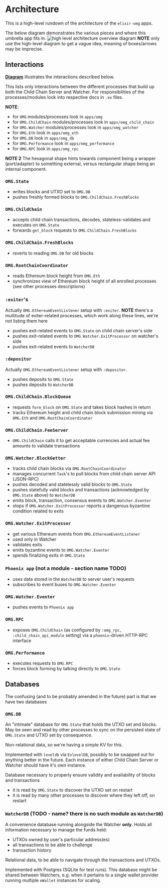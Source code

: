 # Architecture

This is a high-level rundown of the architecture of the `elixir-omg` apps.

The below diagram demonstrates the various pieces and where this umbrella app fits in.
![high level architecture overview diagram](assets/architecture_overview.jpg)
**NOTE** only use the high-level diagram to get a vague idea, meaning of boxes/arrows may be imprecise.

## Interactions

**[Diagram](https://docs.google.com/drawings/d/11ugr_VQzqh0afU6NPpHW893jww182POaGE3sYhgm9Gw/edit?usp=sharing)** illustrates the interactions described below.

This lists only interactions between the different processes that build up both the Child Chain Server and Watcher.
For responsibilities of the processes/modules look into respective docs in `.ex` files.

**NOTE**:
- for `OMG` modules/processes look in `apps/omg`
- for `OMG.ChildChain` modules/processes look in `apps/omg_child_chain`
- for `OMG.Watcher` modules/processes look in `apps/omg_watcher`
- for `OMG.Eth` look in `apps/omg_eth`
- for `OMG.DB` look in `apps/omg_db`
- for `OMG.Performance` look in `apps/omg_performance`
- for `OMG.RPC` look in `apps/omg_rpc`

**NOTE 2** The hexagonal shape hints towards component being a wrapper (port/adapter) to something external, versus rectangular shape being an internal component.

### `OMG.State`

- writes blocks and UTXO set to `OMG.DB`
- pushes freshly formed blocks to `OMG.ChildChain.FreshBlocks`

### `OMG.ChildChain`

- accepts child chain transactions, decodes, stateless-validates and executes on `OMG.State`
- forwards `get_block` requests to `OMG.ChildChain.FreshBlocks`

### `OMG.ChildChain.FreshBlocks`

- reverts to reading `OMG.DB` for old blocks

### `OMG.RootChainCoordinator`

- reads Ethereum block height from `OMG.Eth`
- synchronizes view of Ethereum block height of all enrolled processes (see other processes descriptions)

### `:exiter`'s

Actually `OMG.EthereumEventListener` setup with `:exiter`.
**NOTE** there's a multitude of exiter-related processes, which work along these lines, we're not listing them here

- pushes exit-related events to `OMG.State` on child chain server's side
- pushes exit-related events to `OMG.Watcher.ExitProcessor` on watcher's side
- pushes exit-related events to `WatcherDB`

### `:depositor`

Actually `OMG.EthereumEventListener` setup with `:depositor`.

- pushes deposits to `OMG.State`
- pushes deposits to `WatcherDB`

### `OMG.ChildChain.BlockQueue`

- requests `form_block` on `OMG.State` and takes block hashes in return
- tracks Ethereum height and child chain block submission mining via `OMG.Eth` and `OMG.RootChainCoordinator`

### `OMG.ChildChain.FeeServer`
- `OMG.ChildChain` calls it to get acceptable currencies and actual fee amounts to validate transactions

### `OMG.Watcher.BlockGetter`

- tracks child chain blocks via `OMG.RootChainCoordinator`
- manages concurrent `Task`'s to pull blocks from child chain server API (JSON-RPC)
- pushes decoded and statelessly valid blocks to `OMG.State`
- pushes statefully valid blocks and transactions (acknowledged by `OMG.State` above) to `WatcherDB`
- emits block, transaction, consensus events to `OMG.Watcher.Eventer`
- stops if `OMG.Watcher.ExitProcessor` reports a dangerous byzantine condition related to exits

### `OMG.Watcher.ExitProcessor`

- get various Ethereum events from `OMG.EthereumEventListener`
- used only in Watcher
- validates exits
- emits byzantine events to `OMG.Watcher.Eventer`
- spends finalizing exits in `OMG.State`

### `Phoenix app` (not a module - section name TODO)

- uses data stored in the `WatcherDB` to server user's requests
- subscribes to event buses to `OMG.Watcher.Eventer`

### `OMG.Watcher.Eventer`

- pushes events to `Phoenix app`

### `OMG.RPC`

- exposes `OMG.ChildChain` (as configured by `:omg_rpc, :child_chain_api_module` setting) via a `phoenix`-driven HTTP-RPC interface

### `OMG.Performance`

- executes requests to `OMG.RPC`
- forces block forming by talking directly to `OMG.State`

## Databases

The confusing (and to be probably amended in the future) part is that we have two databases

### `OMG.DB`

An "intimate" database for `OMG.State` that holds the UTXO set and blocks.
May be seen and read by other processes to sync on the persisted state of `OMG.State` and UTXO set by consequence.

Non-relational data, so we're having a simple KV for this.

Implemented with `leveldb` via `ExlevelDB`, possibly to be swapped out for anything better in the future.
Each instance of either Child Chain Server or Watcher should have it's own instance.

Database necessary to properly ensure validity and availability of blocks and transactions

- it is read by `OMG.State` to discover the UTXO set on restart
- it is read by many other processes to discover where they left off, on restart

### `WatcherDB` (TODO - name? there is no such module as `WatcherDB`)

A convenience database running alongside the Watcher **only**.
Holds all information necessary to manage the funds held:
- UTXOs owned by user's particular address(es)
- all transactions to be able to challenge
- transaction history

Relational data, to be able to navigate through the transactions and UTXOs.

Implemented with Postgres (SQLite for test runs).
This database might be shared between Watchers, e.g. when it pertains to a single wallet provider running multiple `eWallet` instances for scaling.
